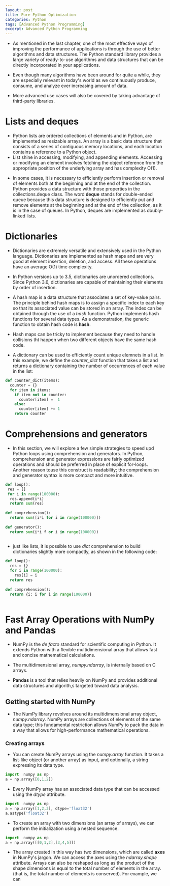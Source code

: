 ```yaml
---
layout: post
title: Pure Python Optimization
categories: Python  
tags: [Advanced Python Programming]
excerpt: Advanced Python Programming
---
```


* As mentioned in the last chapter,  one of the  most effective  ways  of improving the performance of applications is through the use of better algorithms and data structures. The Python standard library provides a large variety  of ready-to-use algorithms and data structures that can be directly incorporated in your applications. 

* Even though many algorithms have  been around for quite  a while, they are  especially relevant in  today's world as we continuously produce,  consume, and analyze ever  increasing amount  of data. 

* More advanced use cases will also be covered by taking advantage  of third-party  libraries. 

# Lists and deques 
- Python lists are ordered collections of elements and in Python, are implemented as resizable arrays. An array is a basic data  structure that  consists of a  series of contiguous  memory locations,  and each location contains a reference  to a Python object.  
- List shine  in accessing, modifying, and appending elements. Accessing or modifying  an element involves fetching  the object reference  from the  appropriate  position of the underlying array and has complexity O(1). 

* In some cases, it is necessary  to efficiently perform insertion or removal of elements both at the  beginning and at the end of the collection. Python provides a data structure  with those properties in the collections.deque class. The  word **deque** stands for double-ended queue  because this data structure is designed to efficiently put and remove elements at the beginning  and at  the end of  the collection, as it is in the case  of queues. In Python, deques are implemented as doubly-linked lists. 

# Dictionaries  
- Dictionaries are extremely versatile and extensively used in the Python language. Dictionaries are implemented as hash maps and are  very good at element insertion, deletion, and access. All these operations have an average O(1) time complexity.

- In Python versions up to 3.5, dictionaries are unordered collections. Since Python 3.6, dictionaries are capable of maintaining their elements by order of insertion.

- A hash map is a data structure that associates a set of key-value pairs. The principle behind hash maps is to assign a specific index to each key so that its associated value can be stored in an array. The index can be obtained through the use of a *hash* function. Python implements hash functions for several data types. As a demonstration, the generic function to obtain hash code is **hash**. 
- Hash maps can be tricky to implement  because they  need to handle collisions tht happen when two different objects have the same hash code.  
- A dictionary  can be used to  efficiently count unique elemnets in a  list. In this example, we define the  *counter_dict* function that  takes a list  and returns a dictionary containing  the number of occurrences of each value in the list:


```python
def counter_dict(items):
  counter = {}
  for item in items:
    if item not in counter:
      counter[item] =  1
    else:
      counter[item] += 1
    return counter
```

# Comprehensions and generators
- In this section, we will explore a few simple strategies to  speed upd Python loops using comprehension and generators. In Python, comprehension and generator expressions are fairly optimized operations and should be preferred in place of explicit for-loops. Another reason touse this construct is readability; the  comprehension and generator syntax is more compact  and more intuitive.
```python
def loop():
 res = []
 for i in range(100000):
  res.append(i*i)
  return sum(res)
  
def comprehension():
  return sum([i*i for i in range(100000)])
  
def generator():
  return sum(i*i f or i in range(100000))
  
```
- just like lists, it is possible to use *dict* comprehension to build dictionaries slightly more compactly, as shown in the following code:
```python
def loop():
  res = {}
  for i in range(100000):
    res[i] = i
  return res
  
def comprehension():
  return {i: i for i in range(100000)}
  
```

# Fast  Array Operations with NumPy and Pandas

- NumPy is the *de facto* standard for scientific computing in Python. It extends Python with  a  flexible multidimensional array that allows fast and concise mathematical calculations. 

- The multidimensional array, *numpy.ndarray*, is internally based on C arrays. 
- **Pandas** is a tool that relies heavily  on NumPy and provides additional data structures and algorith,s targeted toward data analysis. 

## Getting started with NumPy
* The NumPy library revolves around its multidimensional array object, *numpy.ndarray*. NumPy arrays are collections of elements of the same data type; this fundamental restriction allows NumPy to pack the data in a way that  allows for high-performance  mathematical operations. 

### Creating arrays
* You can create NumPy arrays using the  *numpy.array* function.  It takes a list-like object  (or another  array) as input, and optionally, a string expressing its data type. 

```python
import  numpy as np
a = np.array([0,1,2])
```
- Every  NumPy array has an associated data  type that can be  accessed using the *dtype* attribute. 

```python
import  numpy as np
a = np.array([1,2,3], dtype='float32')
a.astype('float32')
```

- To create an array with two dimensions (an array of arrays), we can perform the initialization  using a nested sequence.
```python
import  numpy as np
a = np.array([[0,1,2],[3,4,5]])
```

* The array created in this way has two dimensions, which are called **axes** in NumPy's jargon. We can access the axes using the *ndarray.shape* attribute. Arrays can also be reshaped as long as the product of the shape dimensions is equal to the total number of elements in the array. (that is, the total number  of elements is conserved). For example, we can 
